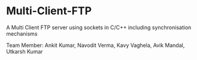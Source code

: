 # Multi-Client-FTP
A Multi Client FTP server using sockets in C/C++ including synchronisation mechanisms

Team Member: Ankit Kumar, Navodit Verma, Kavy Vaghela, Avik Mandal, Utkarsh Kumar